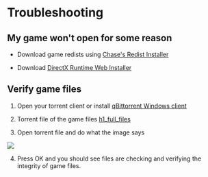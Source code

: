 # Troubleshooting

## My game won't open for some reason

- Download game redists using [Chase's Redist Installer](https://github.com/chxseh/Redist-Installer/releases/download/latest/Redist-Installer.bat)

- Download [DirectX Runtime Web Installer](https://download.microsoft.com/download/1/7/1/1718CCC4-6315-4D8E-9543-8E28A4E18C4C/dxwebsetup.exe)

## Verify game files

1. Open your torrent client or install [qBittorrent Windows client](https://www.fosshub.com/qBittorrent.html)

2. Torrent file of the game files [h1_full_files](/files/h1_full_files.torrent)

3. Open torrent file and do what the image says

![](/img/torrent.png)

4. Press OK and you should see files are checking and verifying the integrity of game files.